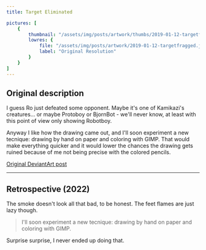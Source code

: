```yaml
---
title: Target Eliminated

pictures: [
	{
		thumbnail: "/assets/img/posts/artwork/thumbs/2019-01-12-targetfragged.jpg",
		lowres: {
			file: "/assets/img/posts/artwork/2019-01-12-targetfragged.jpg",
			label: "Original Resolution"
		}
	}
]
---
```

## Original description
I guess Ro just defeated some opponent. Maybe it's one of Kamikazi's creatures... or maybe Protoboy or BjornBot - we'll never know, at least with this point of view only showing Robotboy.

Anyway I like how the drawing came out, and I'll soon experiment a new tecnique: drawing by hand on paper and coloring with GIMP. That would make everything quicker and it would lower the chances the drawing gets ruined because of me not being precise with the colored pencils.

[Original DeviantArt post](https://www.deviantart.com/phantomdoom741/art/Target-Eliminated-780845530)

---

## Retrospective (2022)
The smoke doesn't look all that bad, to be honest. The feet flames are just lazy though.

> I'll soon experiment a new tecnique: drawing by hand on paper and coloring with GIMP.

Surprise surprise, I never ended up doing that.
